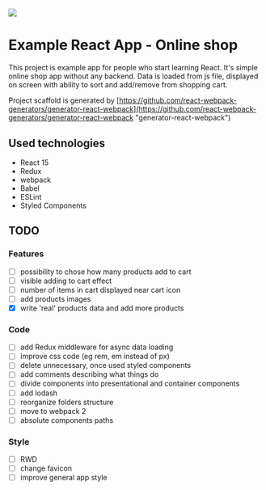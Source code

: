 # ![](https://img.shields.io/badge/version-0.0.2-blue.svg)

# Example React App - Online shop

This project is example app for people who start learning React. It's simple online shop app without any backend. Data is loaded from js file, displayed on screen with ability to sort and add/remove from shopping cart.

Project scaffold is generated by [https://github.com/react-webpack-generators/generator-react-webpack](https://github.com/react-webpack-generators/generator-react-webpack "generator-react-webpack")

## Used technologies

* React 15
* Redux
* webpack
* Babel
* ESLint
* Styled Components

## TODO

### Features

* [ ] possibility to chose how many products add to cart
* [ ] visible adding to cart effect
* [ ] number of items in cart displayed near cart icon
* [ ] add products images
* [x] write 'real' products data and add more products

### Code

* [ ] add Redux middleware for async data loading
* [ ] improve css code (eg rem, em instead of px)
* [ ] delete unnecessary, once used styled components
* [ ] add comments describing what things do
* [ ] divide components into presentational and container components
* [ ] add lodash
* [ ] reorganize folders structure
* [ ] move to webpack 2
* [ ] absolute components paths

### Style

* [ ] RWD
* [ ] change favicon
* [ ] improve general app style
